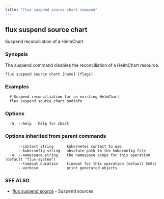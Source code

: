 ```yaml
---
title: "flux suspend source chart command"
---
```

## flux suspend source chart

Suspend reconciliation of a HelmChart

### Synopsis

The suspend command disables the reconciliation of a HelmChart resource.

```
flux suspend source chart [name] [flags]
```

### Examples

```
  # Suspend reconciliation for an existing HelmChart
  flux suspend source chart podinfo

```

### Options

```
  -h, --help   help for chart
```

### Options inherited from parent commands

```
      --context string      kubernetes context to use
      --kubeconfig string   absolute path to the kubeconfig file
  -n, --namespace string    the namespace scope for this operation (default "flux-system")
      --timeout duration    timeout for this operation (default 5m0s)
      --verbose             print generated objects
```

### SEE ALSO

* [flux suspend source](/cmd/flux_suspend_source/)	 - Suspend sources

